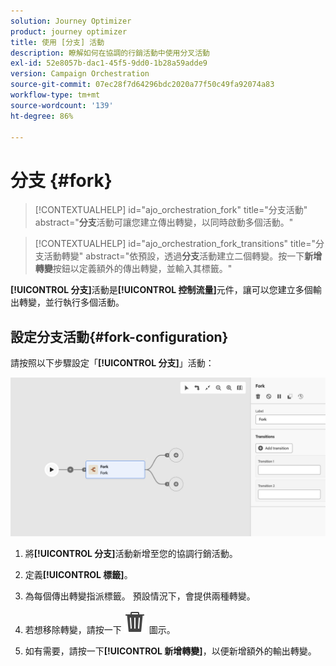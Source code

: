 ```yaml
---
solution: Journey Optimizer
product: journey optimizer
title: 使用 [分支] 活動
description: 瞭解如何在協調的行銷活動中使用分叉活動
exl-id: 52e8057b-dac1-45f5-9dd0-1b28a59adde9
version: Campaign Orchestration
source-git-commit: 07ec28f7d64296bdc2020a77f50c49fa92074a83
workflow-type: tm+mt
source-wordcount: '139'
ht-degree: 86%

---
```



# 分支 {#fork}

>[!CONTEXTUALHELP]
>id="ajo_orchestration_fork"
>title="分支活動"
>abstract="**分支**&#x200B;活動可讓您建立傳出轉變，以同時啟動多個活動。"

>[!CONTEXTUALHELP]
>id="ajo_orchestration_fork_transitions"
>title="分支活動轉變"
>abstract="依預設，透過&#x200B;**分支**&#x200B;活動建立二個轉變。按一下&#x200B;**新增轉變**&#x200B;按鈕以定義額外的傳出轉變，並輸入其標籤。"

**[!UICONTROL 分支]**&#x200B;活動是&#x200B;**[!UICONTROL 控制流量]**&#x200B;元件，讓可以您建立多個輸出轉變，並行執行多個活動。

## 設定分支活動{#fork-configuration}

請按照以下步驟設定「**[!UICONTROL 分支]**」活動：

![](../assets/workflow-fork.png)

1. 將&#x200B;**[!UICONTROL 分支]**&#x200B;活動新增至您的協調行銷活動。

1. 定義&#x200B;**[!UICONTROL 標籤]**。

1. 為每個傳出轉變指派標籤。 預設情況下，會提供兩種轉變。

1. 若想移除轉變，請按一下 ![](../assets/do-not-localize/Smock_Delete_18_N.svg) 圖示。

1. 如有需要，請按一下&#x200B;**[!UICONTROL 新增轉變]**，以便新增額外的輸出轉變。
